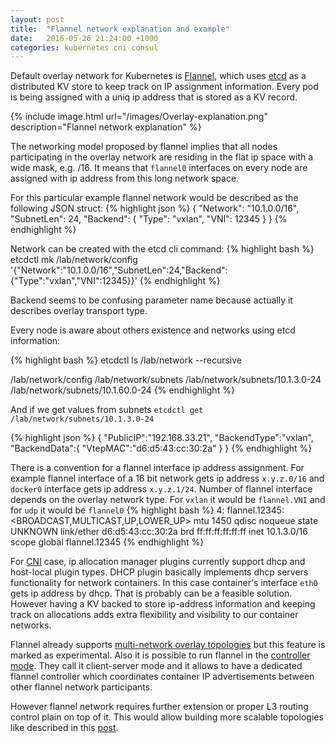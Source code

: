 ```yaml
---
layout: post
title:  "Flannel network explanation and example"
date:   2016-05-26 21:24:00 +1000
categories: kubernetes cni consul
---
```


Default overlay network for Kubernetes is [Flannel](https://github.com/coreos/flannel), which uses [etcd](https://github.com/coreos/etcd) as a distributed KV store to keep track on IP assignment information. Every pod is being assigned with a uniq ip address that is stored as a KV record.

{% include image.html url="/images/Overlay-explanation.png" description="Flannel network explanation" %}
<br>

The networking model proposed by flannel implies that all nodes participating in the overlay network are residing in the flat ip space with a wide mask, e.g. /16. It means that ```flannel0``` interfaces on every node are assigned with ip address from this long network space. 

For this particular example flannel network would be described as the following JSON struct:
{% highlight json %}
{
  "Network": "10.1.0.0/16",
  "SubnetLen": 24,
  "Backend": { 
    "Type": "vxlan",
    "VNI": 12345
  } 
}
{% endhighlight %}

Network can be created with the etcd cli command:
{% highlight bash %}
etcdctl mk /lab/network/config '{"Network":"10.1.0.0/16","SubnetLen":24,"Backend":{"Type":"vxlan","VNI":12345}}'
{% endhighlight %}

Backend seems to be confusing parameter name because actually it describes overlay transport type.

Every node is  aware about others existence and networks using etcd information:

{% highlight bash %}
etcdctl ls /lab/network --recursive

/lab/network/config
/lab/network/subnets
/lab/network/subnets/10.1.3.0-24
/lab/network/subnets/10.1.60.0-24
{% endhighlight %}

And if we get values from subnets ```etcdctl get /lab/network/subnets/10.1.3.0-24```

{% highlight json %}
{
  "PublicIP":"192.168.33.21",
  "BackendType":"vxlan",
  "BackendData":{
    "VtepMAC":"d6:d5:43:cc:30:2a"
  }
}
{% endhighlight %}

There is a convention for a flannel interface ip address assignment. For example flannel interface of a 16 bit network gets ip address ```x.y.z.0/16``` and ```docker0``` interface gets ip address ```x.y.z.1/24```.
Number of flannel interface depends on the overlay network type. For ```vxlan``` it would be ```flannel.VNI``` and for ```udp``` it would be ```flannel0```
{% highlight bash %}
4: flannel.12345: <BROADCAST,MULTICAST,UP,LOWER_UP> mtu 1450 qdisc noqueue state UNKNOWN
    link/ether d6:d5:43:cc:30:2a brd ff:ff:ff:ff:ff:ff
    inet 10.1.3.0/16 scope global flannel.12345
{% endhighlight %}


For [CNI](https://github.com/containernetworking/cni/tree/master/plugins/ipam) case, ip allocation manager plugins currently support dhcp and host-local plugin types. DHCP plugin basically implements dhcp servers functionality for network containers. In this case container's interface ```eth0``` gets ip address by dhcp. That is probably can be a feasible solution. However having a KV backed to store ip-address information and keeping track on allocations adds extra flexibility and visibility to our container networks.

Flannel already supports [multi-network overlay topologies](https://github.com/coreos/flannel#multi-network-mode-experimental) but this feature is marked as experimental. Also it is possible to run flannel in the [controller mode](https://github.com/coreos/flannel#multi-network-mode-experimental). They call it client-server mode and it allows to have a dedicated flannel controller which coordinates container IP advertisements between other flannel network participants.

However flannel network requires further extension or proper L3 routing control plain on top of it. This would allow building more scalable topologies like described in this [post](logingood.github.io/kubernetes/cni/2016/05/15/kubernetes.html).
